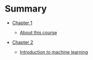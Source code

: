 # Summary


* [Chapter 1](Introduction/README.md)
	* [About this course](Introduction/01.md)
	
	
	
* [Chapter 2](Introduction_to_machine_learning/README.md)
	* [Introduction to machine learning](Introduction_to_machine_learning/01.md)




